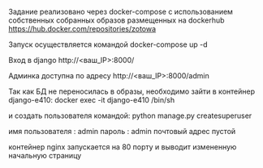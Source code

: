 Задание реализовано через docker-compose c использованием собственных собранных
образов размещенных на dockerhub https://hub.docker.com/repositories/zotowa

Запуск осуществляется командой docker-compose up -d

Вход в django http://<ваш_IP>:8000/

Админка доступна по адресу http://<ваш_IP>:8000/admin

Так как БД не переносилась в образы,
необходимо зайти в контейнер django-e410:
docker exec -it django-e410 /bin/sh

и создать пользователя командой:
python manage.py createsuperuser

имя пользователя : admin
пароль : admin
почтовый адрес пустой

контейнер nginx запускается на 80 порту и выводит измененную начальную страницу     
